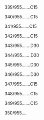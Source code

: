 339/955.......C15 


340/955.......C15 


341/955.......C15 


342/955.......C15 


343/955.......D30 


344/955.......D30 


345/955.......D30 


346/955.......D30 


347/955.......C15 


348/955.......C15 


349/955.......C15 


350/955.... 

